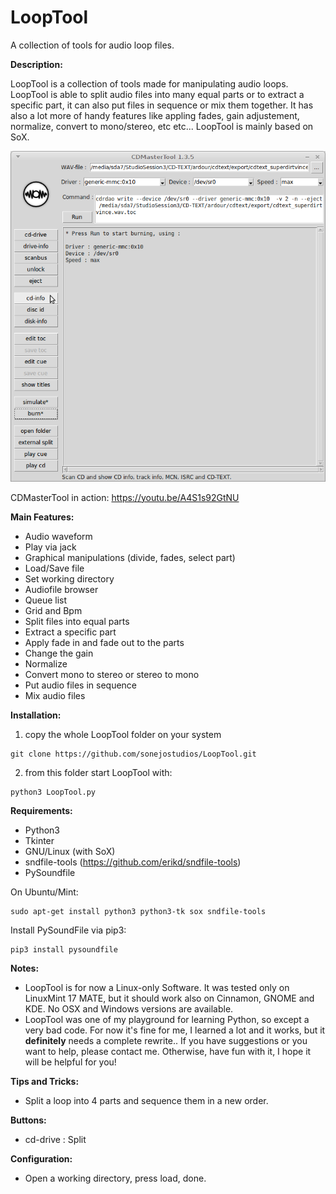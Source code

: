 # LoopTool
A collection of tools for audio loop files.


__Description:__

LoopTool is a collection of tools made for manipulating audio loops. LoopTool is able to split audio files into many equal parts or to extract a specific part, it can also put files in sequence or mix them together. It has also a lot more of handy features like appling fades, gain adjustement, normalize, convert to mono/stereo, etc etc... LoopTool is mainly based on SoX.

![screenshot](https://github.com/sonejostudios/CDMasterTool/blob/master/CDMasterTool-135.png "CDMasterTool")

CDMasterTool in action: https://youtu.be/A4S1s92GtNU


__Main Features:__

* Audio waveform
* Play via jack
* Graphical manipulations (divide, fades, select part)
* Load/Save file
* Set working directory
* Audiofile browser
* Queue list
* Grid and Bpm
* Split files into equal parts
* Extract a specific part
* Apply fade in and fade out to the parts
* Change the gain
* Normalize
* Convert mono to stereo or stereo to mono
* Put audio files in sequence
* Mix audio files

  

__Installation:__

1. copy the whole LoopTool folder on your system
```
git clone https://github.com/sonejostudios/LoopTool.git
```

2. from this folder start LoopTool with: 
```
python3 LoopTool.py
```


__Requirements:__

* Python3
* Tkinter
* GNU/Linux (with SoX)
* sndfile-tools (https://github.com/erikd/sndfile-tools)
* PySoundfile


On Ubuntu/Mint:
```
sudo apt-get install python3 python3-tk sox sndfile-tools
```
Install PySoundFile via pip3:
```
pip3 install pysoundfile
```



__Notes:__

* LoopTool is for now a Linux-only Software. It was tested only on LinuxMint 17 MATE, but it should work also on Cinnamon, GNOME and KDE. No OSX and Windows versions are available.
* LoopTool was one of my playground for learning Python, so except a very bad code. For now it's fine for me, I learned a lot and it works, but it __definitely__ needs a complete rewrite.. If you have suggestions or you want to help, please contact me. Otherwise, have fun with it, I hope it will be helpful for you!



__Tips and Tricks:__

* Split a loop into 4 parts and sequence them in a new order.



__Buttons:__

* cd-drive : Split




__Configuration:__

* Open a working directory, press load, done.




